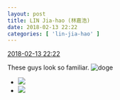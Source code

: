 ```yaml
---
layout: post
title: LIN Jia-hao (林嘉浩)
date: 2018-02-13 22:22
categories: [ 'lin-jia-hao' ]
---
```


<div class="weibo-info">
  <a href="https://weibo.com/6210352257/G2Yqwauu9">2018-02-13 22:22</a>
</div>

These guys look so familiar. ![doge](https://img.t.sinajs.cn/t4/appstyle/expression/ext/normal/b6/doge_org.gif)

<!-- more -->

<ul class="weibo-pic-list-1">
  <li class="weibo-pic">
    <a href="//wx2.sinaimg.cn/mw690/006Mi0jTgy1fof6l907ygj3340203u0y.jpg"><img src="//wx2.sinaimg.cn/thumb150/006Mi0jTgy1fof6l907ygj3340203u0y.jpg"/></a>
  </li>
  <li class="weibo-pic">
    <a href="//wx4.sinaimg.cn/mw690/006Mi0jTgy1fof6l54ooaj330u1olb2a.jpg"><img src="//wx4.sinaimg.cn/thumb150/006Mi0jTgy1fof6l54ooaj330u1olb2a.jpg"/></a>
  </li>
</ul>
